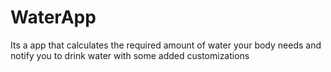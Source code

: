 # WaterApp
Its a app that calculates the required amount of water your body needs and notify you to drink water with some added customizations
